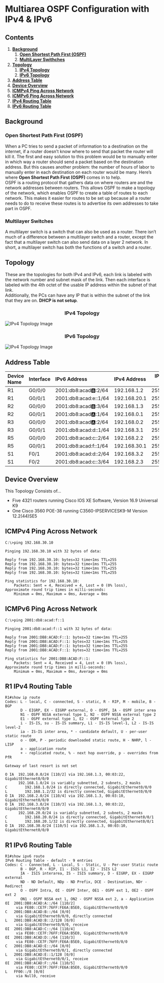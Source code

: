 # Multiarea OSPF Configuration with IPv4 & IPv6

## Contents

1. [**Background**](#background)
    1. [**Open Shortest Path First (OSPF)**](#open-shortest-path-first-ospf)
    2. [**MultiLayer Swithches**](#multilayer-switches)
2. [**Topology**](#topology)
    1. [**IPv4 Topology**](#ipv4-topology)
    2. [**IPv6 Topology**](#ipv6-topology)
3. [**Address Table**](#address-table)
4. [**Device Overview**](#device-overview)
5. [**ICMPv4 Ping Across Network**](#icmpv4-ping-across-network)
6. [**ICMPv6 Ping Across Network**](#icmpv6-ping-across-network)
7. [**IPv4 Routing Table**](#ipv4-topology)
8. [**IPv6 Routing Table**](#ipv6-topology)

## Background

### Open Shortest Path First (OSPF)

When a PC tries to send a packet of information to a destination on the internet, if a router doesn’t know where to send that packet the router will kill it. The first and easy solution to this problem would be to manually enter in which way a router should send a packet based on the destination address. But this causes another problem: the number of hours of labor to manually enter in each destination on each router would be many. Here’s where **Open Shortest Path First (OSPF)** comes in to help.\
OSPF is a routing protocol that gathers data on where routers are and the network addresses between routers. This allows OSPF to make a topology of the network, which enables OSPF to create a table of routes to each network. This makes it easier for routes to be set up because all a router needs to do to receive these routes is to advertise its own addresses to take part in OSPF.

### Multilayer Switches

A multilayer switch is a switch that can also be used as a router. There isn’t much of a difference between a multilayer switch and a router, except the fact that a multilayer switch can also send data on a layer 2 network. In short, a multilayer switch has both the functions of a switch and a router.


## Topology

These are the topologies for both IPv4 and IPv6, each link is labeled with the network number and subnet mask of the link. Then each interface is labeled with the 4th octet of the usable IP address within the subnet of that link.\
Additionally, the PCs can have any IP that is within the subnet of the link that they are on. **DHCP is not setup**.

### <center>IPv4 Topology</center>

![IPv4 Topology Image](Images\IPv4.Topology.png)

### <center>IPv6 Topology</center>

![IPv4 Topology Image](Images\IPv6.Topology.png)

## Address Table

|Device Name|Interface|IPv6 Address         |IPv4 Address|IPv4 Subnet Mask|
|:----------|:--------|:--------------------|:-----------|:--------------:|
|R1         |G0/0/0   |2001:db8:acad:b::2/64|192.168.1.2 |255.255.255.0   |
|R1         |G0/0/1   |2001:db8:acad:e::1/64|192.168.20.1|255.255.255.0   |
|R2         |G0/0/0   |2001:db8:acad:b::3/64|192.168.1.3 |255.255.255.0   |
|R2         |G0/0/1   |2001:db8:acad:a::1/64|192.168.0.1 |255.255.255.0   |
|R3         |G0/0/0   |2001:db8:acad:a::2/64|192.168.0.2 |255.255.255.0   |
|R3         |G0/0/1   |2001:db8:acad:d::1/64|192.168.3.1 |255.255.255.0   |
|R5         |G0/0/0   |2001:db8:acad:c::2/64|192.168.2.2 |255.255.255.0   |
|R5         |G0/0/1   |2001:db8:acad:f::1/64|192.168.30.1|255.255.255.0   |
|S1         |F0/1     |2001:db8:acad:d::2/64|192.168.3.2 |255.255.255.0   |
|S1         |F0/2     |2001:db8:acad:c::3/64|192.168.2.3 |255.255.255.0   |

## Device Overview

This Topology Consists of...

- Five 4321 routers running Cisco IOS XE Software, Version 16.9 Universal K9
- One Cisco 3560 POE-38 running C3560-IPSERVICESK9-M Version 12.2(44)SE5

## ICMPv4 Ping Across Network

```text
C:\>ping 192.168.30.10

Pinging 192.168.30.10 with 32 bytes of data:

Reply from 192.168.30.10: bytes=32 time<1ms TTL=255
Reply from 192.168.30.10: bytes=32 time<1ms TTL=255
Reply from 192.168.30.10: bytes=32 time<1ms TTL=255
Reply from 192.168.30.10: bytes=32 time<1ms TTL=255

Ping statistics for 192.168.30.10:
    Packets: Sent = 4, Received = 4, Lost = 0 (0% loss),
Approximate round trip times in milli-seconds:
    Minimum = 0ms, Maximum = 0ms, Average = 0ms
```

## ICMPv6 Ping Across Network

```text
C:\>ping 2001:db8:acad:f::1

Pinging 2001:db8:acad:f::1 with 32 bytes of data:

Reply from 2001:DB8:ACAD:F::1: bytes=32 time<1ms TTL=255
Reply from 2001:DB8:ACAD:F::1: bytes=32 time<1ms TTL=255
Reply from 2001:DB8:ACAD:F::1: bytes=32 time<1ms TTL=255
Reply from 2001:DB8:ACAD:F::1: bytes=32 time<1ms TTL=255

Ping statistics for 2001:DB8:ACAD:F::1:
    Packets: Sent = 4, Received = 4, Lost = 0 (0% loss),
Approximate round trip times in milli-seconds:
    Minimum = 0ms, Maximum = 0ms, Average = 0ms
```

## R1 IPv4 Routing Table

```text
R1#show ip route
Codes: L - local, C - connected, S - static, R - RIP, M - mobile, B - BGP
       D - EIGRP, EX - EIGRP external, O - OSPF, IA - OSPF inter area
       N1 - OSPF NSSA external type 1, N2 - OSPF NSSA external type 2
       E1 - OSPF external type 1, E2 - OSPF external type 2
       i - IS-IS, su - IS-IS summary, L1 - IS-IS level-1, L2 - IS-IS level-2
       ia - IS-IS inter area, * - candidate default, U - per-user static route
       o - ODR, P - periodic downloaded static route, H - NHRP, l - LISP
       a - application route
       + - replicated route, % - next hop override, p - overrides from PfR

Gateway of last resort is not set

O IA  192.168.0.0/24 [110/2] via 192.168.1.3, 00:03:22, GigabitEthernet0/0/0
      192.168.1.0/24 is variably subnetted, 2 subnets, 2 masks
C        192.168.1.0/24 is directly connected, GigabitEthernet0/0/0
L        192.168.1.2/32 is directly connected, GigabitEthernet0/0/0
O IA  192.168.2.0/24 [110/4] via 192.168.1.3, 00:03:10, GigabitEthernet0/0/0
O IA  192.168.3.0/24 [110/3] via 192.168.1.3, 00:03:22, GigabitEthernet0/0/0
      192.168.20.0/24 is variably subnetted, 2 subnets, 2 masks
C        192.168.20.0/24 is directly connected, GigabitEthernet0/0/1
L        192.168.20.1/32 is directly connected, GigabitEthernet0/0/1
O IA  192.168.30.0/24 [110/5] via 192.168.1.3, 00:03:10, GigabitEthernet0/0/0
```

## R1 IPv6 Routing Table

```text
R1#show ipv6 route
IPv6 Routing Table - default - 9 entries
Codes: C - Connected, L - Local, S - Static, U - Per-user Static route
       B - BGP, R - RIP, I1 - ISIS L1, I2 - ISIS L2
       IA - ISIS interarea, IS - ISIS summary, D - EIGRP, EX - EIGRP external
       ND - ND Default, NDp - ND Prefix, DCE - Destination, NDr - Redirect
       O - OSPF Intra, OI - OSPF Inter, OE1 - OSPF ext 1, OE2 - OSPF ext 2
       ON1 - OSPF NSSA ext 1, ON2 - OSPF NSSA ext 2, a - Application
OI  2001:DB8:ACAD:A::/64 [110/2]
     via FE80::CE7F:76FF:FE6A:B5E0, GigabitEthernet0/0/0
C   2001:DB8:ACAD:B::/64 [0/0]
     via GigabitEthernet0/0/0, directly connected
L   2001:DB8:ACAD:B::2/128 [0/0]
     via GigabitEthernet0/0/0, receive
OI  2001:DB8:ACAD:C::/64 [110/4]
     via FE80::CE7F:76FF:FE6A:B5E0, GigabitEthernet0/0/0
OI  2001:DB8:ACAD:D::/64 [110/3]
     via FE80::CE7F:76FF:FE6A:B5E0, GigabitEthernet0/0/0
C   2001:DB8:ACAD:E::/64 [0/0]
     via GigabitEthernet0/0/1, directly connected
L   2001:DB8:ACAD:E::1/128 [0/0]
     via GigabitEthernet0/0/1, receive
OI  2001:DB8:ACAD:F::/64 [110/5]
     via FE80::CE7F:76FF:FE6A:B5E0, GigabitEthernet0/0/0
L   FF00::/8 [0/0]
     via Null0, receive
```
